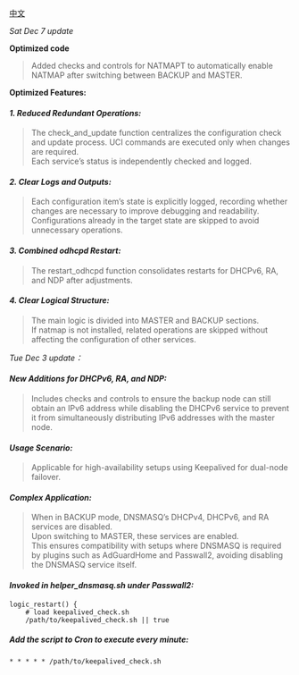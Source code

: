 [中文](./README_CN.md)

*Sat Dec 7 update*

**Optimized code**
> Added checks and controls for NATMAPT to automatically enable NATMAP after switching between BACKUP and MASTER.

**Optimized Features:**
#### *1.	Reduced Redundant Operations:*
> The check_and_update function centralizes the configuration check and update process. UCI commands are executed only when changes are required.\
> Each service’s status is independently checked and logged.
 
#### *2.	Clear Logs and Outputs:*
> Each configuration item’s state is explicitly logged, recording whether changes are necessary to improve debugging and readability.\
> Configurations already in the target state are skipped to avoid unnecessary operations.
 
#### *3.	Combined odhcpd Restart:*
> The restart_odhcpd function consolidates restarts for DHCPv6, RA, and NDP after adjustments.
 
#### *4.	Clear Logical Structure:*
> The main logic is divided into MASTER and BACKUP sections.\
> If natmap is not installed, related operations are skipped without affecting the configuration of other services.


*Tue Dec 3 update：*

#### *New Additions for DHCPv6, RA, and NDP:*
> Includes checks and controls to ensure the backup node can still obtain an IPv6 address while disabling the DHCPv6 service to prevent it from simultaneously distributing IPv6 addresses with the master node.

#### *Usage Scenario:*
> Applicable for high-availability setups using Keepalived for dual-node failover.

#### *Complex Application:*
> When in BACKUP mode, DNSMASQ’s DHCPv4, DHCPv6, and RA services are disabled. \
> Upon switching to MASTER, these services are enabled.\
> This ensures compatibility with setups where DNSMASQ is required by plugins such as AdGuardHome and Passwall2, avoiding disabling the DNSMASQ service itself.

#### *Invoked in helper_dnsmasq.sh under Passwall2:*
```
logic_restart() {
    # load keepalived_check.sh
    /path/to/keepalived_check.sh || true
```
##### *Add the script to Cron to execute every minute:*
```
* * * * * /path/to/keepalived_check.sh
```
